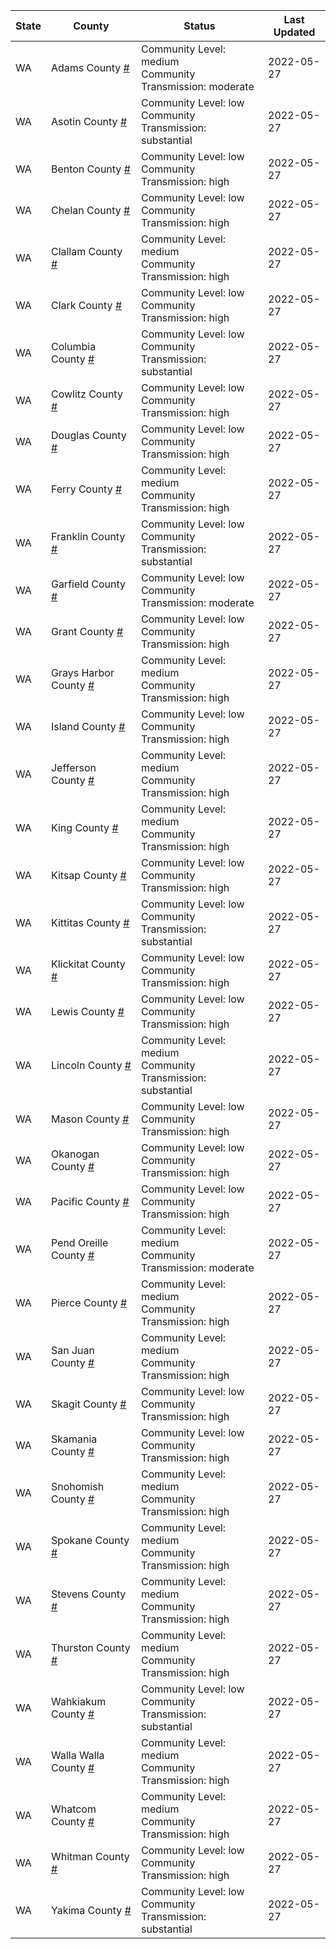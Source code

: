 State | County | Status | Last Updated
--- | --- | --- | --- 
WA | Adams County <a href="#adams_county">#</a> | <a name="adams_county"></a>Community Level: medium<br/>Community Transmission: moderate | 2022-05-27
WA | Asotin County <a href="#asotin_county">#</a> | <a name="asotin_county"></a>Community Level: low<br/>Community Transmission: substantial | 2022-05-27
WA | Benton County <a href="#benton_county">#</a> | <a name="benton_county"></a>Community Level: low<br/>Community Transmission: high | 2022-05-27
WA | Chelan County <a href="#chelan_county">#</a> | <a name="chelan_county"></a>Community Level: low<br/>Community Transmission: high | 2022-05-27
WA | Clallam County <a href="#clallam_county">#</a> | <a name="clallam_county"></a>Community Level: medium<br/>Community Transmission: high | 2022-05-27
WA | Clark County <a href="#clark_county">#</a> | <a name="clark_county"></a>Community Level: low<br/>Community Transmission: high | 2022-05-27
WA | Columbia County <a href="#columbia_county">#</a> | <a name="columbia_county"></a>Community Level: low<br/>Community Transmission: substantial | 2022-05-27
WA | Cowlitz County <a href="#cowlitz_county">#</a> | <a name="cowlitz_county"></a>Community Level: low<br/>Community Transmission: high | 2022-05-27
WA | Douglas County <a href="#douglas_county">#</a> | <a name="douglas_county"></a>Community Level: low<br/>Community Transmission: high | 2022-05-27
WA | Ferry County <a href="#ferry_county">#</a> | <a name="ferry_county"></a>Community Level: medium<br/>Community Transmission: high | 2022-05-27
WA | Franklin County <a href="#franklin_county">#</a> | <a name="franklin_county"></a>Community Level: low<br/>Community Transmission: substantial | 2022-05-27
WA | Garfield County <a href="#garfield_county">#</a> | <a name="garfield_county"></a>Community Level: low<br/>Community Transmission: moderate | 2022-05-27
WA | Grant County <a href="#grant_county">#</a> | <a name="grant_county"></a>Community Level: low<br/>Community Transmission: high | 2022-05-27
WA | Grays Harbor County <a href="#grays_harbor_county">#</a> | <a name="grays_harbor_county"></a>Community Level: medium<br/>Community Transmission: high | 2022-05-27
WA | Island County <a href="#island_county">#</a> | <a name="island_county"></a>Community Level: low<br/>Community Transmission: high | 2022-05-27
WA | Jefferson County <a href="#jefferson_county">#</a> | <a name="jefferson_county"></a>Community Level: medium<br/>Community Transmission: high | 2022-05-27
WA | King County <a href="#king_county">#</a> | <a name="king_county"></a>Community Level: medium<br/>Community Transmission: high | 2022-05-27
WA | Kitsap County <a href="#kitsap_county">#</a> | <a name="kitsap_county"></a>Community Level: low<br/>Community Transmission: high | 2022-05-27
WA | Kittitas County <a href="#kittitas_county">#</a> | <a name="kittitas_county"></a>Community Level: low<br/>Community Transmission: substantial | 2022-05-27
WA | Klickitat County <a href="#klickitat_county">#</a> | <a name="klickitat_county"></a>Community Level: low<br/>Community Transmission: high | 2022-05-27
WA | Lewis County <a href="#lewis_county">#</a> | <a name="lewis_county"></a>Community Level: low<br/>Community Transmission: high | 2022-05-27
WA | Lincoln County <a href="#lincoln_county">#</a> | <a name="lincoln_county"></a>Community Level: medium<br/>Community Transmission: substantial | 2022-05-27
WA | Mason County <a href="#mason_county">#</a> | <a name="mason_county"></a>Community Level: low<br/>Community Transmission: high | 2022-05-27
WA | Okanogan County <a href="#okanogan_county">#</a> | <a name="okanogan_county"></a>Community Level: low<br/>Community Transmission: high | 2022-05-27
WA | Pacific County <a href="#pacific_county">#</a> | <a name="pacific_county"></a>Community Level: low<br/>Community Transmission: high | 2022-05-27
WA | Pend Oreille County <a href="#pend_oreille_county">#</a> | <a name="pend_oreille_county"></a>Community Level: medium<br/>Community Transmission: moderate | 2022-05-27
WA | Pierce County <a href="#pierce_county">#</a> | <a name="pierce_county"></a>Community Level: medium<br/>Community Transmission: high | 2022-05-27
WA | San Juan County <a href="#san_juan_county">#</a> | <a name="san_juan_county"></a>Community Level: medium<br/>Community Transmission: high | 2022-05-27
WA | Skagit County <a href="#skagit_county">#</a> | <a name="skagit_county"></a>Community Level: low<br/>Community Transmission: high | 2022-05-27
WA | Skamania County <a href="#skamania_county">#</a> | <a name="skamania_county"></a>Community Level: low<br/>Community Transmission: high | 2022-05-27
WA | Snohomish County <a href="#snohomish_county">#</a> | <a name="snohomish_county"></a>Community Level: medium<br/>Community Transmission: high | 2022-05-27
WA | Spokane County <a href="#spokane_county">#</a> | <a name="spokane_county"></a>Community Level: medium<br/>Community Transmission: high | 2022-05-27
WA | Stevens County <a href="#stevens_county">#</a> | <a name="stevens_county"></a>Community Level: medium<br/>Community Transmission: high | 2022-05-27
WA | Thurston County <a href="#thurston_county">#</a> | <a name="thurston_county"></a>Community Level: medium<br/>Community Transmission: high | 2022-05-27
WA | Wahkiakum County <a href="#wahkiakum_county">#</a> | <a name="wahkiakum_county"></a>Community Level: low<br/>Community Transmission: substantial | 2022-05-27
WA | Walla Walla County <a href="#walla_walla_county">#</a> | <a name="walla_walla_county"></a>Community Level: medium<br/>Community Transmission: high | 2022-05-27
WA | Whatcom County <a href="#whatcom_county">#</a> | <a name="whatcom_county"></a>Community Level: medium<br/>Community Transmission: high | 2022-05-27
WA | Whitman County <a href="#whitman_county">#</a> | <a name="whitman_county"></a>Community Level: low<br/>Community Transmission: high | 2022-05-27
WA | Yakima County <a href="#yakima_county">#</a> | <a name="yakima_county"></a>Community Level: low<br/>Community Transmission: substantial | 2022-05-27
